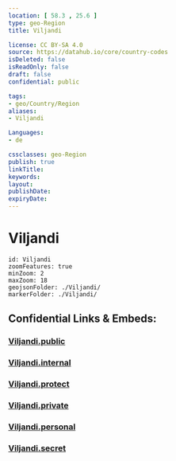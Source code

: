 ```yaml
---
location: [ 58.3 , 25.6 ] 
type: geo-Region
title: Viljandi

license: CC BY-SA 4.0
source: https://datahub.io/core/country-codes
isDeleted: false
isReadOnly: false
draft: false
confidential: public

tags:
- geo/Country/Region
aliases:
- Viljandi

Languages:
- de

cssclasses: geo-Region
publish: true
linkTitle: 
keywords: 
layout: 
publishDate: 
expiryDate: 
---
```


# Viljandi

```leaflet
id: Viljandi
zoomFeatures: true 
minZoom: 2 
maxZoom: 18
geojsonFolder: ./Viljandi/
markerFolder: ./Viljandi/
```


## Confidential Links & Embeds: 

### [Viljandi.public](/_public/\Earth\Continent\Europe\Europe~North\Estonia\Counties~EstoniaViljandi.public.md) 

### [Viljandi.internal](/_internal/\Earth\Continent\Europe\Europe~North\Estonia\Counties~EstoniaViljandi.internal.md) 

### [Viljandi.protect](/_protect/\Earth\Continent\Europe\Europe~North\Estonia\Counties~EstoniaViljandi.protect.md) 

### [Viljandi.private](/_private/\Earth\Continent\Europe\Europe~North\Estonia\Counties~EstoniaViljandi.private.md) 

### [Viljandi.personal](/_personal/\Earth\Continent\Europe\Europe~North\Estonia\Counties~EstoniaViljandi.personal.md) 

### [Viljandi.secret](/_secret/\Earth\Continent\Europe\Europe~North\Estonia\Counties~EstoniaViljandi.secret.md)

